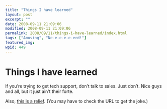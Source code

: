 ```yaml
---
title: "Things I have learned"
layout: post
excerpt: ""
date: 2008-09-11 21:09:06
modified: 2008-09-11 21:09:06
permalink: 2008/09/11/things-i-have-learned/index.html
tags: ["Amusing", "Ne-e-e-e-e-erd!"]
featured_img: 
wpid: 449
---
```


# Things I have learned

If you’re trying to get tech support, don’t talk to sales. Just don’t. Nice guys and all, but it just ain’t their forte.

Also, [this is a relief](http://hasthelargehadroncolliderdestroyedtheworldyet.com/). (You may have to check the URL to get the joke.)